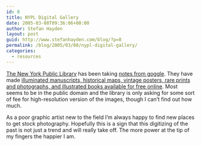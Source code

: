 ```yaml
---
id: 8
title: NYPL Digital Gallery
date: 2005-03-08T09:36:06+00:00
author: Stefan Hayden
layout: post
guid: http://www.stefanhayden.com/blog/?p=8
permalink: /blog/2005/03/08/nypl-digital-gallery/
categories:
  - resources
---
```

<a href="http://www.nypl.org/">The New York Public Library</a> has been taking <a href="http://print.google.com/">notes from goggle</a>. They have made <a href="http://digitalgallery.nypl.org/nypldigital/index.cfm">illuminated manuscripts, historical maps, vintage posters, rare prints and photographs, and illustrated books available for free online</a>. Most seems to be in the public domain and the library is only asking for some sort of fee for high-resolution version of the images, though I can’t find out how much.

As a poor graphic artist new to the field I’m always happy to find new places to get stock photography. Hopefully this is a sign that this digitizing of the past is not just a trend and will really take off. The more power at the tip of my fingers the happier I am. 